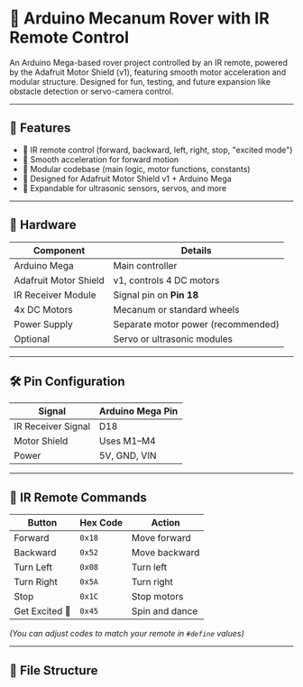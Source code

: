 # 🤖 Arduino Mecanum Rover with IR Remote Control

An Arduino Mega-based rover project controlled by an IR remote, powered by the Adafruit Motor Shield (v1), featuring smooth motor acceleration and modular structure. Designed for fun, testing, and future expansion like obstacle detection or servo-camera control.

---

## 🚀 Features

- 🔁 IR remote control (forward, backward, left, right, stop, "excited mode")
- 💨 Smooth acceleration for forward motion
- 🧱 Modular codebase (main logic, motor functions, constants)
- 🧠 Designed for Adafruit Motor Shield v1 + Arduino Mega
- 🔌 Expandable for ultrasonic sensors, servos, and more

---

## 🧰 Hardware

| Component             | Details                        |
|-----------------------|--------------------------------|
| Arduino Mega          | Main controller                |
| Adafruit Motor Shield | v1, controls 4 DC motors       |
| IR Receiver Module    | Signal pin on **Pin 18**       |
| 4x DC Motors          | Mecanum or standard wheels     |
| Power Supply          | Separate motor power (recommended) |
| Optional              | Servo or ultrasonic modules    |

---

## 🛠 Pin Configuration

| Signal              | Arduino Mega Pin |
|---------------------|------------------|
| IR Receiver Signal  | D18              |
| Motor Shield        | Uses M1–M4       |
| Power               | 5V, GND, VIN     |

---

## 🧩 IR Remote Commands

| Button        | Hex Code | Action         |
|---------------|----------|----------------|
| Forward       | `0x18`   | Move forward   |
| Backward      | `0x52`   | Move backward  |
| Turn Left     | `0x08`   | Turn left      |
| Turn Right    | `0x5A`   | Turn right     |
| Stop          | `0x1C`   | Stop motors    |
| Get Excited 🎉 | `0x45`   | Spin and dance |

*(You can adjust codes to match your remote in `#define` values)*

---

## 📁 File Structure

